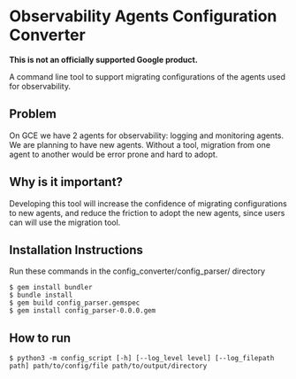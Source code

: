 # Observability Agents Configuration Converter

**This is not an officially supported Google product.**

A command line tool to support migrating configurations of the agents used for
observability.

## Problem

On GCE we have 2 agents for observability: logging and monitoring agents. We
are planning to have new agents. Without a tool, migration from one agent to
another would be error prone and hard to adopt.

## Why is it important?

Developing this tool will increase the confidence of migrating configurations
to new agents, and reduce the friction to adopt the new agents, since
users can will use the migration tool.

## Installation Instructions

Run these commands in the config_converter/config_parser/ directory
```
$ gem install bundler
$ bundle install
$ gem build config_parser.gemspec
$ gem install config_parser-0.0.0.gem
```

## How to run

```
$ python3 -m config_script [-h] [--log_level level] [--log_filepath path] path/to/config/file path/to/output/directory
```
